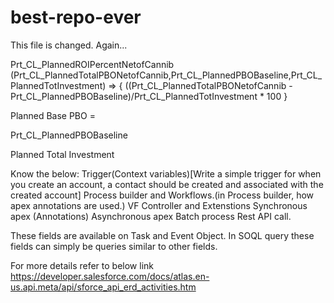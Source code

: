 # best-repo-ever

This file is changed.
Again...


Prt_CL_PlannedROIPercentNetofCannib 
(Prt_CL_PlannedTotalPBONetofCannib,Prt_CL_PlannedPBOBaseline,Prt_CL_PlannedTotInvestment) =>
{
((Prt_CL_PlannedTotalPBONetofCannib - Prt_CL_PlannedPBOBaseline)/Prt_CL_PlannedTotInvestment * 100
}


Planned Base PBO = 

Prt_CL_PlannedPBOBaseline

Planned Total Investment

Know the below:
Trigger(Context variables)[Write a simple trigger for when you create an account, a contact should be created and associated with the created account]
Process builder and Workflows.(in Process builder, how apex annotations are used.)
VF Controller and Extenstions
Synchronous apex  (Annotations)
Asynchronous apex
Batch process
Rest API call. 



These fields are available on Task and Event Object. In SOQL query these fields can simply be queries similar to other fields.

For more details refer to below link https://developer.salesforce.com/docs/atlas.en-us.api.meta/api/sforce_api_erd_activities.htm